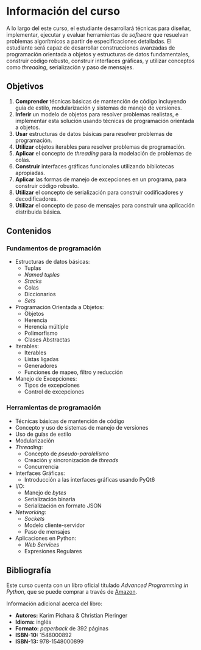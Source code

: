# Información del curso

A lo largo del este curso, el estudiante desarrollará técnicas para diseñar, implementar, ejecutar y evaluar herramientas de _software_ que resuelvan problemas algorítmicos a partir de especificaciones detalladas. El estudiante será capaz de desarrollar construcciones avanzadas de programación orientada a objetos y estructuras de datos fundamentales, construir código robusto, construir interfaces gráficas, y utilizar conceptos como *threading*, serialización y paso de mensajes.

## Objetivos

1. **Comprender** técnicas básicas de mantención de código incluyendo guía de estilo, modularización y sistemas de manejo de versiones.
2. **Inferir** un modelo de objetos para resolver problemas realistas, e implementar esta solución usando técnicas de programación orientada a objetos. 
3. **Usar** estructuras de datos básicas para resolver problemas de programación.
4. **Utilizar** objetos iterables para resolver problemas de programación.
5. **Aplicar** el concepto de  _threading_ para la modelación de problemas de colas.
6. **Construir** interfaces gráficas funcionales utilizando bibliotecas apropiadas.
7. **Aplicar** las formas de manejo de excepciones en un programa, para construir código robusto.
8. **Utilizar** el concepto de serialización para construir codificadores y decodificadores.
9. **Utilizar** el concepto de paso de mensajes para construir una aplicación distribuida básica.

## Contenidos

### Fundamentos de programación

- Estructuras de datos básicas:
  - Tuplas
  - _Named tuples_
  - _Stacks_
  - Colas
  - Diccionarios
  - _Sets_
- Programación Orientada a Objetos:
  - Objetos
  - Herencia
  - Herencia múltiple
  - Polimorfismo
  - Clases Abstractas
- Iterables:
  - Iterables
  - Listas ligadas
  - Generadores
  - Funciones de mapeo, filtro y reducción
- Manejo de Excepciones:
  - Tipos de excepciones
  - Control de excepciones

### Herramientas de programación

- Técnicas básicas de mantención de código
- Concepto y uso de sistemas de manejo de versiones
- Uso de guías de estilo
- Modularización
- _Threading_:
  - Concepto de _pseudo-paralelismo_
  - Creación y sincronización de _threads_
  - Concurrencia
- Interfaces Gráficas:
  - Introducción a las interfaces gráficas usando PyQt6
- I/O:
  - Manejo de _bytes_
  - Serialización binaria
  - Serialización en formato JSON
- _Networking_:
  - _Sockets_
  - Modelo cliente-servidor
  - Paso de mensajes
- Aplicaciones en Python:
  - _Web Services_
  - Expresiones Regulares

## Bibliografía

Este curso cuenta con un libro oficial titulado _Advanced Programming in Python_,
que se puede comprar a través de [Amazon](https://www.amazon.com/dp/1548000892).

Información adicional acerca del libro:
- **Autores:** Karim Pichara & Christian Pieringer
- **Idioma:** inglés
- **Formato:** _paperback_ de 392 páginas
- **ISBN-10:** 1548000892
- **ISBN-13:** 978-1548000899
